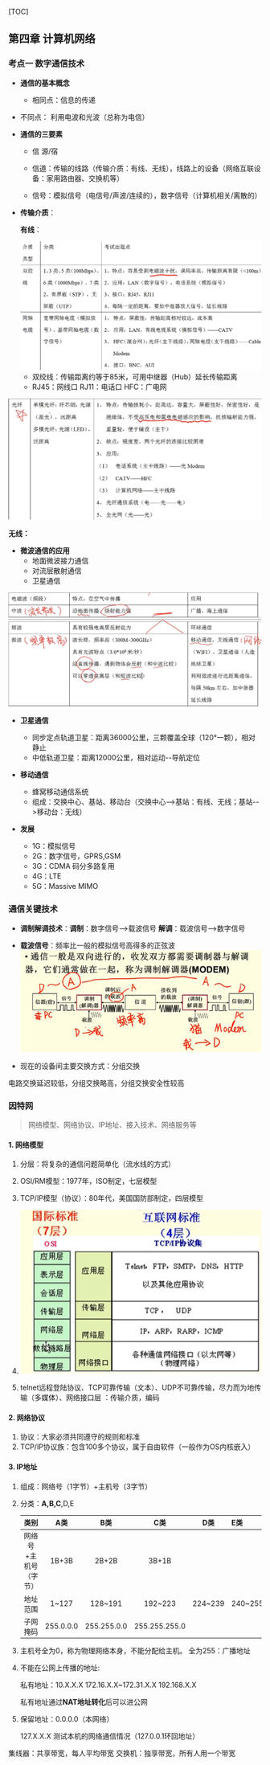 [TOC]

## 第四章 计算机网络

### 考点一 数字通信技术

- **通信的基本概念**
  
  - 相同点：信息的传递
- 不同点： 利用电波和光波（总称为电信）
  
- **通信的三要素**

  - 信  源/宿

  - 信道：传输的线路（传输介质：有线、无线），线路上的设备（网络互联设备：家用路由器、交换机等）
  - 信号：模拟信号（电信号/声波/连续的），数字信号（计算机相关/离散的）

- **传输介质**：

  **有线**：

  <img src="img/image-20200824185248628.png" alt="image-20200824185248628" style="zoom:150%;" />

  - 双绞线：传输距离约等于85米，可用中继器（Hub）延长传输距离
  - RJ45：网线口   RJ11：电话口   HFC：广电网

![image-20200824185917741](img/image-20200824185917741.png)



**无线：**

- **微波通信的应用**
  - 地面微波接力通信
  - 对流层散射通信
  - 卫星通信

![image-20200824194333811](img/image-20200824194333811.png)

- **卫星通信**
  - 同步定点轨道卫星：距离36000公里，三颗覆盖全球（120°一颗），相对静止
  - 中低轨道卫星：距离12000公里，相对运动--导航定位

- **移动通信**
  - 蜂窝移动通信系统
  - 组成：交换中心、基站、移动台（交换中心-->基站：有线、无线；基站-->移动台：无线）

- **发展**
  - 1G：模拟信号
  - 2G：数字信号，GPRS,GSM
  - 3G：CDMA  码分多路复用
  - 4G：LTE
  - 5G：Massive MIMO

### 通信关键技术

- **调制解调技术**：**调制**：数字信号-->载波信号     **解调**：载波信号-->数字信号
- **载波信号**：频率比一般的模拟信号高得多的正弦波![image-20200824200028996](img\image-20200824200028996.png)

- 现在的设备间主要交换方式：分组交换

电路交换延迟较低，分组交换略高，分组交换安全性较高

### 因特网

> 网络模型、网络协议、IP地址、接入技术、网络服务等

#### 1. 网络模型

1. 分层：将复杂的通信问题简单化（流水线的方式）

2. OSI/RM模型：1977年，ISO制定，七层模型
3. TCP/IP模型（协议）：80年代，美国国防部制定，四层模型
4. ![image-20200922193028017](img\image-20200922193028017.png)

5. telnet远程登陆协议、TCP可靠传输（文本）、UDP不可靠传输，尽力而为地传输（多媒体）、网络接口层 ：传输介质，编码

#### 2. 网络协议

1. 协议：大家必须共同遵守的规则和标准
2. TCP/IP协议族：包含100多个协议，属于自由软件（一般作为OS内核嵌入）

#### 3. IP地址

1. 组成：网络号（1字节）+主机号（3字节）

2. 分类：**A,B,C**,D,E

   |         类别          |    A类    |     B类     |      C类      |   D类   | E类     |
   | :-------------------: | :-------: | :---------: | :-----------: | :-----: | ------- |
   | 网络号+主机号（字节） |   1B+3B   |    2B+2B    |     3B+1B     |         |         |
   |       地址范围        |   1~127   |   128~191   |    192~223    | 224~239 | 240~255 |
   |       子网掩码        | 255.0.0.0 | 255.255.0.0 | 255.255.255.0 |         |         |

3. 主机号全为0，称为物理网络本身，不能分配给主机。   全为255：广播地址

4. 不能在公网上传播的地址:

   私有地址：10.X.X.X     172.16.X.X~172.31.X.X   192.168.X.X

   私有地址通过**NAT地址转化**后可以进公网

5. 保留地址：0.0.0.0（本网络）

   127.X.X.X  测试本机的网络通信情况（127.0.0.1环回地址）

集线器：共享带宽，每人平均带宽          交换机：独享带宽，所有人用一个带宽

